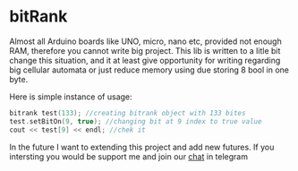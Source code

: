 # bitRank

Almost all Arduino boards like UNO, micro, nano etc, provided not enough RAM, therefore you cannot write big project. This lib is written to a litle bit change this situation, and it at least give opportunity for writing regarding big cellular automata or just reduce memory using due storing 8 bool in one byte. 

Here is simple instance of usage:

```c++
bitrank test(133); //creating bitrank object with 133 bites 
test.setBitOn(9, true); //changing bit at 9 index to true value
cout << test[9] << endl; //chek it

```

In the future I want to extending this project and add new futures. If you intersting you would be support me and join our [chat]( https://t.me/fulcanellydev) in telegram 
